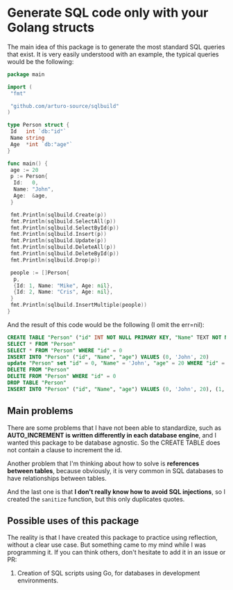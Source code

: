 # Generate SQL code only with your Golang structs

The main idea of this package is to generate the most standard SQL queries that exist. It is very easily understood with an example, the typical queries would be the following:

```go
package main

import (
 "fmt"

 "github.com/arturo-source/sqlbuild"
)

type Person struct {
 Id   int `db:"id"`
 Name string
 Age  *int `db:"age"`
}

func main() {
 age := 20
 p := Person{
  Id:   0,
  Name: "John",
  Age:  &age,
 }

 fmt.Println(sqlbuild.Create(p))
 fmt.Println(sqlbuild.SelectAll(p))
 fmt.Println(sqlbuild.SelectById(p))
 fmt.Println(sqlbuild.Insert(p))
 fmt.Println(sqlbuild.Update(p))
 fmt.Println(sqlbuild.DeleteAll(p))
 fmt.Println(sqlbuild.DeleteById(p))
 fmt.Println(sqlbuild.Drop(p))

 people := []Person{
  p,
  {Id: 1, Name: "Mike", Age: nil},
  {Id: 2, Name: "Cris", Age: nil},
 }
 fmt.Println(sqlbuild.InsertMultiple(people))
}
```

And the result of this code would be the following (I omit the err=nil):

```sql
CREATE TABLE "Person" ("id" INT NOT NULL PRIMARY KEY, "Name" TEXT NOT NULL, "age" INT)
SELECT * FROM "Person"
SELECT * FROM "Person" WHERE "id" = 0
INSERT INTO "Person" ("id", "Name", "age") VALUES (0, 'John', 20)
update "Person" set "id" = 0, "Name" = 'John', "age" = 20 WHERE "id" = 0
DELETE FROM "Person"
DELETE FROM "Person" WHERE "id" = 0
DROP TABLE "Person"
INSERT INTO "Person" ("id", "Name", "age") VALUES (0, 'John', 20), (1, 'Mike', null), (2, 'Cris', null)
```

## Main problems

There are some problems that I have not been able to standardize, such as **AUTO_INCREMENT is written differently in each database engine**, and I wanted this package to be database agnostic. So the CREATE TABLE does not contain a clause to increment the id.

Another problem that I'm thinking about how to solve is **references between tables**, because obviously, it is very common in SQL databases to have relationships between tables.

And the last one is that **I don't really know how to avoid SQL injections**, so I created the `sanitize` function, but this only duplicates quotes.

## Possible uses of this package

The reality is that I have created this package to practice using reflection, without a clear use case. But something came to my mind while I was programming it. If you can think others, don't hesitate to add it in an issue or PR:

1. Creation of SQL scripts using Go, for databases in development environments.
